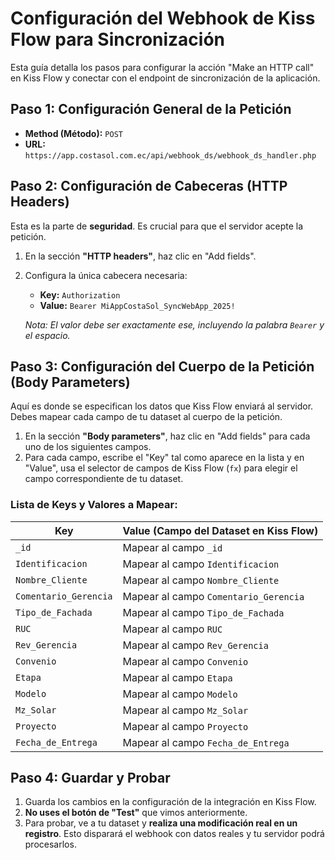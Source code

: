 # Configuración del Webhook de Kiss Flow para Sincronización

Esta guía detalla los pasos para configurar la acción "Make an HTTP call" en Kiss Flow y conectar con el endpoint de sincronización de la aplicación.

## Paso 1: Configuración General de la Petición

- **Method (Método):** `POST`
- **URL:** `https://app.costasol.com.ec/api/webhook_ds/webhook_ds_handler.php`

## Paso 2: Configuración de Cabeceras (HTTP Headers)

Esta es la parte de **seguridad**. Es crucial para que el servidor acepte la petición.

1.  En la sección **"HTTP headers"**, haz clic en "Add fields".
2.  Configura la única cabecera necesaria:
    - **Key:** `Authorization`
    - **Value:** `Bearer MiAppCostaSol_SyncWebApp_2025!`

    *Nota: El valor debe ser exactamente ese, incluyendo la palabra `Bearer` y el espacio.*

## Paso 3: Configuración del Cuerpo de la Petición (Body Parameters)

Aquí es donde se especifican los datos que Kiss Flow enviará al servidor. Debes mapear cada campo de tu dataset al cuerpo de la petición.

1.  En la sección **"Body parameters"**, haz clic en "Add fields" para cada uno de los siguientes campos.
2.  Para cada campo, escribe el "Key" tal como aparece en la lista y en "Value", usa el selector de campos de Kiss Flow (`fx`) para elegir el campo correspondiente de tu dataset.

### Lista de Keys y Valores a Mapear:

| Key                   | Value (Campo del Dataset en Kiss Flow) |
| --------------------- | -------------------------------------- |
| `_id`                 | Mapear al campo `_id`                  |
| `Identificacion`      | Mapear al campo `Identificacion`       |
| `Nombre_Cliente`      | Mapear al campo `Nombre_Cliente`       |
| `Comentario_Gerencia` | Mapear al campo `Comentario_Gerencia`  |
| `Tipo_de_Fachada`     | Mapear al campo `Tipo_de_Fachada`      |
| `RUC`                 | Mapear al campo `RUC`                  |
| `Rev_Gerencia`        | Mapear al campo `Rev_Gerencia`         |
| `Convenio`            | Mapear al campo `Convenio`             |
| `Etapa`               | Mapear al campo `Etapa`                |
| `Modelo`              | Mapear al campo `Modelo`               |
| `Mz_Solar`            | Mapear al campo `Mz_Solar`             |
| `Proyecto`            | Mapear al campo `Proyecto`             |
| `Fecha_de_Entrega`    | Mapear al campo `Fecha_de_Entrega`     |

## Paso 4: Guardar y Probar

1.  Guarda los cambios en la configuración de la integración en Kiss Flow.
2.  **No uses el botón de "Test"** que vimos anteriormente.
3.  Para probar, ve a tu dataset y **realiza una modificación real en un registro**. Esto disparará el webhook con datos reales y tu servidor podrá procesarlos.
